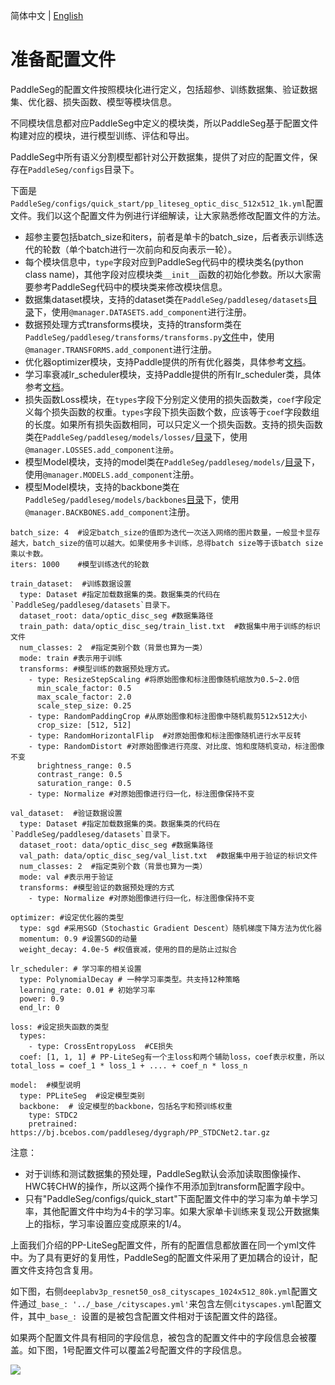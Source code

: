 简体中文 | [English](pre_config.md)

# 准备配置文件

PaddleSeg的配置文件按照模块化进行定义，包括超参、训练数据集、验证数据集、优化器、损失函数、模型等模块信息。

不同模块信息都对应PaddleSeg中定义的模块类，所以PaddleSeg基于配置文件构建对应的模块，进行模型训练、评估和导出。

PaddleSeg中所有语义分割模型都针对公开数据集，提供了对应的配置文件，保存在`PaddleSeg/configs`目录下。

下面是`PaddleSeg/configs/quick_start/pp_liteseg_optic_disc_512x512_1k.yml`配置文件。我们以这个配置文件为例进行详细解读，让大家熟悉修改配置文件的方法。

* 超参主要包括batch_size和iters，前者是单卡的batch_size，后者表示训练迭代的轮数（单个batch进行一次前向和反向表示一轮）。
* 每个模块信息中，`type`字段对应到PaddleSeg代码中的模块类名(python class name)，其他字段对应模块类`__init__`函数的初始化参数。所以大家需要参考PaddleSeg代码中的模块类来修改模块信息。
* 数据集dataset模块，支持的dataset类在`PaddleSeg/paddleseg/datasets`[目录](../../paddleseg/datasets/)下，使用`@manager.DATASETS.add_component`进行注册。
* 数据预处理方式transforms模块，支持的transform类在`PaddleSeg/paddleseg/transforms/transforms.py`[文件](../../paddleseg/transforms/transforms.py)中，使用`@manager.TRANSFORMS.add_component`进行注册。
* 优化器optimizer模块，支持Paddle提供的所有优化器类，具体参考[文档](https://www.paddlepaddle.org.cn/documentation/docs/zh/api/paddle/optimizer/Overview_cn.html#api)。
* 学习率衰减lr_scheduler模块，支持Paddle提供的所有lr_scheduler类，具体参考[文档](https://www.paddlepaddle.org.cn/documentation/docs/zh/api/paddle/optimizer/Overview_cn.html#about-lr)。
* 损失函数Loss模块，在`types`字段下分别定义使用的损失函数类，`coef`字段定义每个损失函数的权重。`types`字段下损失函数个数，应该等于`coef`字段数组的长度。如果所有损失函数相同，可以只定义一个损失函数。支持的损失函数类在`PaddleSeg/paddleseg/models/losses/`[目录](../../paddleseg/models/losses/)下，使用`@manager.LOSSES.add_component注册`。
* 模型Model模块，支持的model类在`PaddleSeg/paddleseg/models/`[目录](../../paddleseg/models)下，使用`@manager.MODELS.add_component`注册。
* 模型Model模块，支持的backbone类在`PaddleSeg/paddleseg/models/backbones`[目录](../../paddleseg/models/backbones/)下，使用`@manager.BACKBONES.add_component`注册。

```
batch_size: 4  #设定batch_size的值即为迭代一次送入网络的图片数量，一般显卡显存越大，batch_size的值可以越大。如果使用多卡训练，总得batch size等于该batch size乘以卡数。
iters: 1000    #模型训练迭代的轮数

train_dataset:  #训练数据设置
  type: Dataset #指定加载数据集的类。数据集类的代码在`PaddleSeg/paddleseg/datasets`目录下。
  dataset_root: data/optic_disc_seg #数据集路径
  train_path: data/optic_disc_seg/train_list.txt  #数据集中用于训练的标识文件
  num_classes: 2  #指定类别个数（背景也算为一类）
  mode: train #表示用于训练
  transforms: #模型训练的数据预处理方式。
    - type: ResizeStepScaling #将原始图像和标注图像随机缩放为0.5~2.0倍
      min_scale_factor: 0.5
      max_scale_factor: 2.0
      scale_step_size: 0.25
    - type: RandomPaddingCrop #从原始图像和标注图像中随机裁剪512x512大小
      crop_size: [512, 512]
    - type: RandomHorizontalFlip  #对原始图像和标注图像随机进行水平反转
    - type: RandomDistort #对原始图像进行亮度、对比度、饱和度随机变动，标注图像不变
      brightness_range: 0.5
      contrast_range: 0.5
      saturation_range: 0.5
    - type: Normalize #对原始图像进行归一化，标注图像保持不变

val_dataset:  #验证数据设置
  type: Dataset #指定加载数据集的类。数据集类的代码在`PaddleSeg/paddleseg/datasets`目录下。
  dataset_root: data/optic_disc_seg #数据集路径
  val_path: data/optic_disc_seg/val_list.txt  #数据集中用于验证的标识文件
  num_classes: 2  #指定类别个数（背景也算为一类）
  mode: val #表示用于验证
  transforms: #模型验证的数据预处理的方式
    - type: Normalize #对原始图像进行归一化，标注图像保持不变

optimizer: #设定优化器的类型
  type: sgd #采用SGD（Stochastic Gradient Descent）随机梯度下降方法为优化器
  momentum: 0.9 #设置SGD的动量
  weight_decay: 4.0e-5 #权值衰减，使用的目的是防止过拟合

lr_scheduler: # 学习率的相关设置
  type: PolynomialDecay # 一种学习率类型。共支持12种策略
  learning_rate: 0.01 # 初始学习率
  power: 0.9
  end_lr: 0

loss: #设定损失函数的类型
  types:
    - type: CrossEntropyLoss  #CE损失
  coef: [1, 1, 1] # PP-LiteSeg有一个主loss和两个辅助loss，coef表示权重，所以 total_loss = coef_1 * loss_1 + .... + coef_n * loss_n

model:  #模型说明
  type: PPLiteSeg  #设定模型类别
  backbone:  # 设定模型的backbone，包括名字和预训练权重
    type: STDC2
    pretrained: https://bj.bcebos.com/paddleseg/dygraph/PP_STDCNet2.tar.gz

```

注意：
- 对于训练和测试数据集的预处理，PaddleSeg默认会添加读取图像操作、HWC转CHW的操作，所以这两个操作不用添加到transform配置字段中。
- 只有"PaddleSeg/configs/quick_start"下面配置文件中的学习率为单卡学习率，其他配置文件中均为4卡的学习率。如果大家单卡训练来复现公开数据集上的指标，学习率设置应变成原来的1/4。


上面我们介绍的PP-LiteSeg配置文件，所有的配置信息都放置在同一个yml文件中。为了具有更好的复用性，PaddleSeg的配置文件采用了更加耦合的设计，配置文件支持包含复用。

如下图，右侧`deeplabv3p_resnet50_os8_cityscapes_1024x512_80k.yml`配置文件通过`_base_: '../_base_/cityscapes.yml'`来包含左侧`cityscapes.yml`配置文件，其中`_base_: `设置的是被包含配置文件相对于该配置文件的路径。

如果两个配置文件具有相同的字段信息，被包含的配置文件中的字段信息会被覆盖。如下图，1号配置文件可以覆盖2号配置文件的字段信息。

![](./images/fig3.png)
